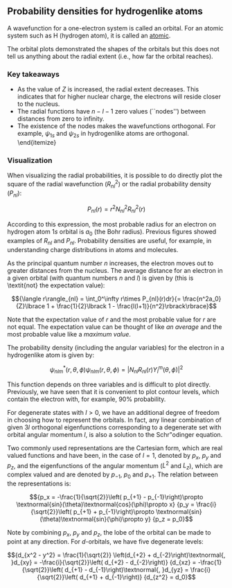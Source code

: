 ## Probability densities for hydrogenlike atoms


A wavefunction for a one-electron system is called an orbital. For an atomic system such as H (hydrogen atom), it is called an [atomic](http://en.wikipedia.org/wiki/Atomic_orbital).


The orbital plots demonstrated the shapes of the orbitals but this does not tell us anything about the radial extent (i.e., how far the orbital reaches).


### Key takeaways


-  As the value of $Z$ is increased, the radial extent decreases. This indicates that for higher nuclear charge, the electrons will reside closer to the nucleus.
- The radial functions have $n - l - 1$ zero values (``nodes'') between distances from zero to infinity.
- The existence of the nodes makes the wavefunctions orthogonal. For example, $\psi_{1s}$ and $\psi_{2s}$ in hydrogenlike atoms are orthogonal.
\end{itemize}


### Visualization

When visualizing the radial probabilities, it is possible to do directly plot the square of the radial wavefunction ($R_{nl}^2$) or the radial probability density ($P_{nl}$):

$${P_{nl}(r) = r^2N_{nl}^2R_{nl}^2(r)}$$

According to this expression, the most probable radius for an electron on hydrogen atom $1s$ orbital is $a_0$ (the Bohr radius). Previous figures showed examples of $R_{nl}$ and $P_{nl}$. Probability densities are useful, for example, in understanding charge distributions in atoms and molecules.


As the principal quantum number $n$ increases, the electron moves out to greater distances from the nucleus. The average distance for an electron in a given orbital (with quantum numbers $n$ and $l$) is given by (this is \textit{not} the expectation value):

$${\langle r\rangle_{nl} = \int_0^\infty r\times P_{nl}(r)dr}{= \frac{n^2a_0}{Z}\lbrace 1 + \frac{1}{2}\lbrack  1 - \frac{l(l+1)}{n^2}\rbrack\rbrace}$$

Note that the expectation value of $r$ and the most probable value for $r$ are not equal. The expectation value can be thought of like *an average* and the most probable value like a *maximum value*.


The probability density (including the angular variables) for the electron in a hydrogenlike atom is given by:

$${\psi^*_{nlm}(r,\theta,\phi)\psi_{nlm}(r,\theta,\phi) = |N_{nl}R_{nl}(r)Y_l^m(\theta,\phi)|^2}$$

This function depends on three variables and is difficult to plot directly. Previously, we have seen that it is convenient to plot contour levels, which contain the electron with, for example, 90\% probability.

For degenerate states with $l > 0$, we have an additional degree of freedom in choosing how to represent the orbitals. In fact, any linear combination of given $3l$ orthogonal eigenfunctions corresponding to a degenerate set with orbital angular momentum $l$, is also a solution to the Schr\"odinger equation.


Two commonly used representations are the Cartesian form, which are real valued functions and have been, in the case of $l = 1$, denoted by $p_x$, $p_y$ and $p_z$, and the eigenfunctions of the angular momentum ($L^2$ and $L_z$), which are complex valued and are denoted by $p_{-1}$, $p_0$ and $p_{+1}$. The relation between the representations is:



$${p_x = -\frac{1}{\sqrt{2}}\left( p_{+1} - p_{-1}\right)\propto \textnormal{sin}(\theta)\textnormal{cos}(\phi)\propto x}
{p_y = \frac{i}{\sqrt{2}}\left( p_{+1} + p_{-1}\right)\propto \textnormal{sin}(\theta)\textnormal{sin}(\phi)\propto y}
{p_z = p_0}$$

Note by combining $p_x$, $p_y$ and $p_z$, the lobe of the orbital can be made to point at any direction. For $d$-orbitals, we have five degenerate levels:

$${d_{x^2 - y^2} = \frac{1}{\sqrt{2}} \left(d_{+2} + d_{-2}\right)\textnormal{, }d_{xy} = -\frac{i}{\sqrt{2}}\left( d_{+2} - d_{-2}\right)}
{d_{xz} = -\frac{1}{\sqrt{2}}\left( d_{+1} - d_{-1}\right)\textnormal{, }d_{yz} = \frac{i}{\sqrt{2}}\left( d_{+1} + d_{-1}\right)}
{d_{z^2} = d_0}$$
